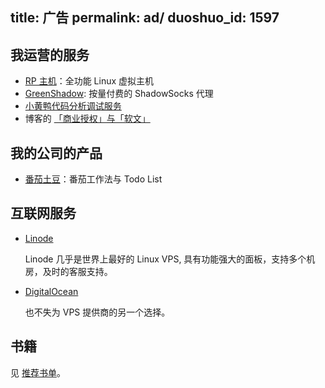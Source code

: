title: 广告
permalink: ad/
duoshuo_id: 1597
---

## 我运营的服务

* [RP 主机](http://rpvhost.net)：全功能 Linux 虚拟主机
* [GreenShadow](http://greenshadow.net): 按量付费的 ShadowSocks 代理
* [小黄鸭代码分析调试服务](http://item.taobao.com/item.htm?id=40108038667)
* 博客的 [「商业授权」与「软文」](/about#licence)

## 我的公司的产品

* [番茄土豆](https://pomotodo.com)：番茄工作法与 Todo List

## 互联网服务

* [Linode](https://www.linode.com/?r=a196912d910d9eefa806a2f2a00e5991811f85ef)

    Linode 几乎是世界上最好的 Linux VPS, 具有功能强大的面板，支持多个机房，及时的客服支持。

* [DigitalOcean](https://www.digitalocean.com/?refcode=3adfb872a7c3)

    也不失为 VPS 提供商的另一个选择。

## 书籍

见 [推荐书单](/booklist)。
